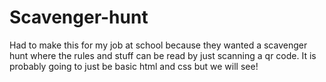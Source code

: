 # Scavenger-hunt
Had to make this for my job at school because they wanted a scavenger hunt where the rules and stuff can be read by just scanning a qr code. 
It is probably going to just be basic html and css but we will see!
